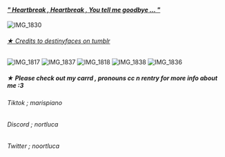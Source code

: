#### [*" Heartbreak , Heartbreak , You tell me goodbye ... "*](https://open.spotify.com/track/4ZJKi7HXFDG2emN6xIdbmV?si=aY7nCfrkTaK51G0d9DWgAA) 
![IMG_1830](https://github.com/Nortluca/nortluca/assets/153015545/572b2997-7b28-4c50-962a-f73f2399d3d0)

###### [*★ Credits to destinyfaces on tumblr*](https://www.tumblr.com/destinyfaces/740137778504941568/dr-ratio-graphics-to-use-credit?source=share)

![IMG_1817](https://github.com/Nortluca/nortluca/assets/153015545/ce69bb9d-344b-4946-a3aa-49b082c79143) ![IMG_1837](https://github.com/Nortluca/nortluca/assets/153015545/43413016-f9e7-4620-97df-4a6c50325978)
 ![IMG_1818](https://github.com/Nortluca/nortluca/assets/153015545/db08831c-ec30-426d-8ecb-50c58d7e3b9f) ![IMG_1838](https://github.com/Nortluca/nortluca/assets/153015545/978bea62-01b3-460f-964b-4b18b7ed4306) ![IMG_1836](https://github.com/Nortluca/nortluca/assets/153015545/bf188ec8-85af-4e4d-af4e-9cc02f49b954)

##### ***★ Please check out my carrd , pronouns cc n rentry for more info about me :3***

###### *Tiktok ; marispiano*

###### *Discord ; nortluca*

###### *Twitter ; noortluca*
